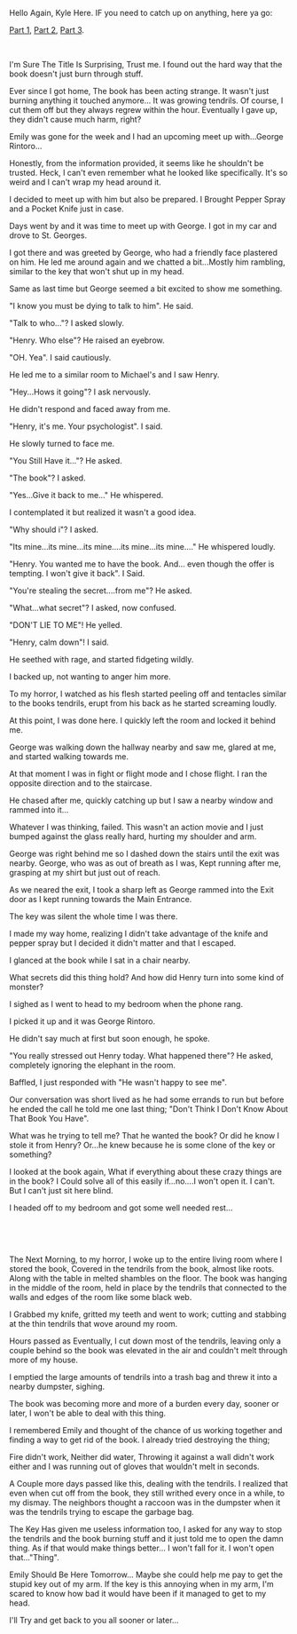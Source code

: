 Hello Again, Kyle Here. IF you need to catch up on anything, here ya go:

[Part 1](https://www.reddit.com/r/nosleep/comments/156ypar/i_stole_a_book_from_one_of_my_clients_it_drove_my/), [Part 2](https://www.reddit.com/r/nosleep/comments/15bpi9g/i_stole_a_book_from_one_of_my_clients_its_been/),  [Part 3](https://www.reddit.com/r/nosleep/comments/15k7v1o/i_stole_a_book_from_one_of_my_clientsit_almost/).

&#x200B;

I'm Sure The Title Is Surprising, Trust me. I found out the hard way that the book doesn't just burn through stuff.

Ever since I got home, The book has been acting strange. It wasn't just burning anything it touched anymore... It was growing tendrils. Of course, I cut them off but they always regrew within the hour. Eventually I gave up, they didn't cause much harm, right?

Emily was gone for the week and I had an upcoming meet up with...George Rintoro...

Honestly, from the information provided, it seems like he shouldn't be trusted. Heck, I can't even remember what he looked like specifically. It's so weird and I can't wrap my head around it.

I decided to meet up with him but also be prepared. I Brought Pepper Spray and a Pocket Knife just in case.

Days went by and it was time to meet up with George. I got in my car and drove to St. Georges.

I got there and was greeted by George, who had a friendly face plastered on him. He led me around again and we chatted a bit...Mostly him rambling, similar to the key that won't shut up in my head.

Same as last time but George seemed a bit excited to show me something.

"I know you must be dying to talk to him". He said.

"Talk to who..."? I asked slowly.

"Henry. Who else"? He raised an eyebrow.

"OH. Yea". I said cautiously.

He led me to a similar room to Michael's and I saw Henry.

"Hey...Hows it going"? I ask nervously.

He didn't respond and faced away from me.

"Henry, it's me. Your psychologist". I said.

He slowly turned to face me.

"You Still Have it..."? He asked.

"The book"? I asked.

"Yes...Give it back to me..." He whispered.

I contemplated it but realized it wasn't a good idea.

"Why should i"? I asked.

"Its mine...its mine...its mine....its mine...its mine...." He whispered loudly.

"Henry. You wanted me to have the book. And... even though the offer is tempting. I won't give it back". I Said.

"You're stealing the secret....from me"? He asked.

"What...what secret"? I asked, now confused.

"DON'T LIE TO ME"! He yelled.

"Henry, calm down"! I said.

He seethed with rage, and started fidgeting wildly.

I backed up, not wanting to anger him more.

To my horror, I watched as his flesh started peeling off and tentacles similar to the books tendrils, erupt from his back as he started screaming loudly.

At this point, I was done here. I quickly left the room and locked it behind me.

George was walking down the hallway nearby and saw me, glared at me, and started walking towards me.

At that moment I was in fight or flight mode and I chose flight. I ran the opposite direction and to the staircase.

He chased after me, quickly catching up but I saw a nearby window and rammed into it...

Whatever I was thinking, failed. This wasn't an action movie and I just bumped against the glass really hard, hurting my shoulder and arm.

George was right behind me so I dashed down the stairs until the exit was nearby. George, who was as out of breath as I was, Kept running after me, grasping at my shirt but just out of reach.

As we neared the exit, I took a sharp left as George rammed into the Exit door as I kept running towards the Main Entrance.

The key was silent the whole time I was there.

I made my way home, realizing I didn't take advantage of the knife and pepper spray but I decided it didn't matter and that I escaped.

I glanced at the book while I sat in a chair nearby.

What secrets did this thing hold? And how did Henry turn into some kind of monster?

I sighed as I went to head to my bedroom when the phone rang.

I picked it up and it was George Rintoro.

He didn't say much at first but soon enough, he spoke.

"You really stressed out Henry today. What happened there"? He asked, completely ignoring the elephant in the room.

Baffled, I just responded with "He wasn't happy to see me".

Our conversation was short lived as he had some errands to run but before he ended the call he told me one last thing; "Don't Think I Don't Know About That Book You Have".

What was he trying to tell me? That he wanted the book? Or did he know I stole it from Henry? Or...he knew because he is some clone of the key or something? 

I looked at the book again, What if everything about these crazy things are in the book? I Could solve all of this easily if...no....I won't open it. I can't. But I can't just sit here blind.

I headed off to my bedroom and got some well needed rest...

&#x200B;

&#x200B;

The Next Morning, to my horror, I woke up to the entire living room where I stored the book, Covered in the tendrils from the book, almost like roots. Along with the table in melted shambles on the floor. The book was hanging in the middle of the room, held in place by the tendrils that connected to the walls and edges of the room like some black web.

I Grabbed my knife, gritted my teeth and went to work; cutting and stabbing at the thin tendrils that wove around my room.

Hours passed as Eventually, I cut down most of the tendrils, leaving only a couple behind so the book was elevated in the air and couldn't melt through more of my house.

I emptied the large amounts of tendrils into a trash bag and threw it into a nearby dumpster, sighing.

The book was becoming more and more of a burden every day, sooner or later, I won't be able to deal with this thing.

I remembered Emily and thought of the chance of us working together and finding a way to get rid of the book. I already tried destroying the thing;

Fire didn't work, Neither did water, Throwing it against a wall didn't work either and I was running out of gloves that wouldn't melt in seconds.

A Couple more days passed like this, dealing with the tendrils. I realized that even when cut off from the book, they still writhed every once in a while, to my dismay. The neighbors thought a raccoon was in the dumpster when it was the tendrils trying to escape the garbage bag.

The Key Has given me useless information too, I asked for any way to stop the tendrils and the book burning stuff and it just told me to  open the damn thing. As if that would make things better... I won't fall for it. I won't open that..."Thing".

Emily Should Be Here Tomorrow... Maybe she could help me pay to get the stupid key out of my arm. If the key is this annoying when in my arm, I'm scared to know how bad it would have been if it managed to get to my head.

I'll Try and get back to you all sooner or later...